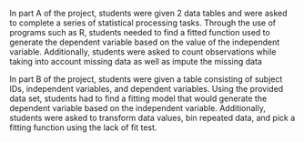In part A of the project, students were given 2 data tables and were asked to complete a series of statistical processing tasks. Through the use of programs such as R, students needed to find a fitted function used to generate the dependent variable based on the value of the independent variable. Additionally, students were asked to count observations while taking into account missing data as well as impute the missing data

In part B of the project, students were given a table consisting of subject IDs, independent variables, and dependent variables. Using the provided data set, students had to find a fitting model that would generate the dependent variable based on the independent variable. Additionally, students were asked to transform data values, bin repeated data, and pick a fitting function using the lack of fit test.

